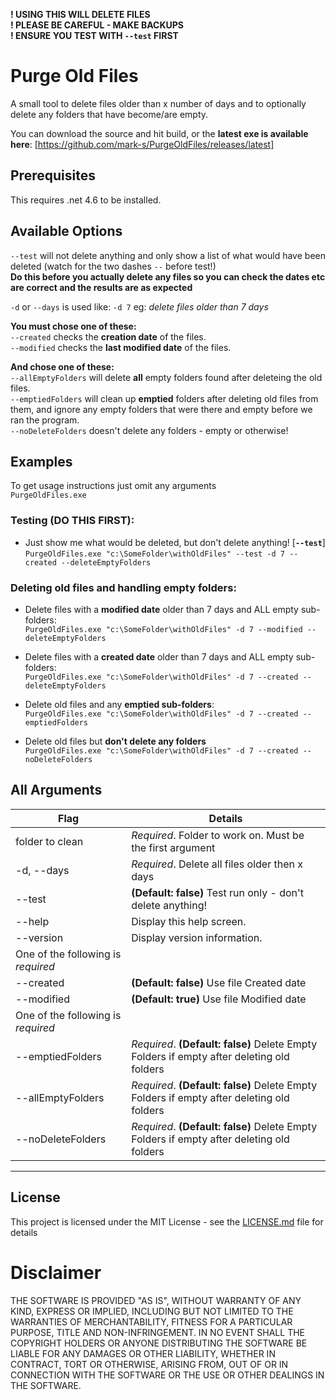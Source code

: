 **! USING THIS WILL DELETE FILES**  
**! PLEASE BE CAREFUL - MAKE BACKUPS**  
**! ENSURE YOU TEST WITH `--test` FIRST**

# Purge Old Files
A small tool to delete files older than x number of days and to optionally delete any folders that have become/are empty.  

You can download the source and hit build, or the **latest exe is available here**: [https://github.com/mark-s/PurgeOldFiles/releases/latest]

## Prerequisites
This requires .net 4.6 to be installed.

## Available Options
`--test` will not delete anything and only show a list of what would have been deleted (watch for the two dashes `--` before test!)  
**Do this before you actually delete any files so you can check the dates etc are correct and the results are as expected**   

`-d` or `--days` is used like: `-d 7`  eg: *delete files older than 7 days*  

**You must chose one of these:**  
`--created`  checks the **creation date** of the files.   
`--modified` checks the **last modified date** of the files. 

**And chose one of these:**  
`--allEmptyFolders` will delete **all** empty folders found after deleteing the old files.  
`--emptiedFolders` will clean up **emptied** folders after deleting old files from them, and ignore any empty folders that were there and empty before we ran the program.  
`--noDeleteFolders` doesn't delete any folders - empty or otherwise!

## Examples

To get usage instructions just omit any arguments   
`PurgeOldFiles.exe `


### Testing (DO THIS FIRST):
+ Just show me what would be deleted, but don't delete anything! [**`--test`**]  
 `PurgeOldFiles.exe "c:\SomeFolder\withOldFiles" --test -d 7 --created --deleteEmptyFolders`

### Deleting old files and handling empty folders:

+ Delete files with a **modified date** older than 7 days and ALL empty sub-folders:  
`PurgeOldFiles.exe "c:\SomeFolder\withOldFiles" -d 7 --modified --deleteEmptyFolders`
   
+ Delete files with a **created date** older than 7 days and ALL empty sub-folders:   
`PurgeOldFiles.exe "c:\SomeFolder\withOldFiles" -d 7 --created --deleteEmptyFolders`

+ Delete old files and any **emptied sub-folders**:  
`PurgeOldFiles.exe "c:\SomeFolder\withOldFiles" -d 7 --created --emptiedFolders`

+ Delete old files but **don't delete any folders**  
`PurgeOldFiles.exe "c:\SomeFolder\withOldFiles" -d 7 --created --noDeleteFolders`


## All Arguments


|Flag|Details|
|---|---|
|folder to clean    |*Required*. Folder to work on. Must be the first argument|
|-d, --days         |*Required*. Delete all files older then x days|
|--test             |**(Default: false)** Test run only - don't delete anything!|
|--help             |Display this help screen.|
|--version          |Display version information.|
|One of the following is *required*|
|--created          |**(Default: false)** Use file Created date|
|--modified         |**(Default: true)** Use file Modified date|
|One of the following is *required*|
|--emptiedFolders   |*Required*. **(Default: false)** Delete Empty Folders if empty after deleting old folders|
|--allEmptyFolders  |*Required*. **(Default: false)** Delete Empty Folders if empty after deleting old folders|
|--noDeleteFolders  |*Required*. **(Default: false)** Delete Empty Folders if empty after deleting old folders|


___

## License

This project is licensed under the MIT License - see the [LICENSE.md](LICENSE.md) file for details

# Disclaimer

THE SOFTWARE IS PROVIDED "AS IS", WITHOUT WARRANTY OF ANY KIND, EXPRESS OR IMPLIED, INCLUDING BUT NOT LIMITED TO THE WARRANTIES OF MERCHANTABILITY, FITNESS FOR A PARTICULAR PURPOSE, TITLE AND NON-INFRINGEMENT. IN NO EVENT SHALL THE COPYRIGHT HOLDERS OR ANYONE DISTRIBUTING THE SOFTWARE BE LIABLE FOR ANY DAMAGES OR OTHER LIABILITY, WHETHER IN CONTRACT, TORT OR OTHERWISE, ARISING FROM, OUT OF OR IN CONNECTION WITH THE SOFTWARE OR THE USE OR OTHER DEALINGS IN THE SOFTWARE.
